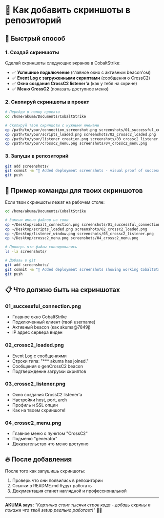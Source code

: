 # 📸 Как добавить скриншоты в репозиторий

## 🚀 Быстрый способ

### 1. Создай скриншоты
Сделай скриншоты следующих экранов в CobaltStrike:

- ✅ **Успешное подключение** (главное окно с активным beacon'ом)
- ✅ **Event Log с загруженными скриптами** (сообщения о CrossC2)  
- ✅ **Окно создания CrossC2 listener'а** (как у тебя на скрине)
- ✅ **Меню CrossC2** (показать доступное меню)

### 2. Скопируй скриншоты в проект
```bash
# Перейди в папку проекта
cd /home/akuma/Documents/CobaltStrike

# Скопируй твои скриншоты с нужными именами
cp /path/to/your/connection_screenshot.png screenshots/01_successful_connection.png
cp /path/to/your/scripts_loaded.png screenshots/02_crossc2_loaded.png  
cp /path/to/your/listener_creation.png screenshots/03_crossc2_listener.png
cp /path/to/your/crossc2_menu.png screenshots/04_crossc2_menu.png
```

### 3. Запуши в репозиторий
```bash
git add screenshots/
git commit -m "📸 Added deployment screenshots - visual proof of successful setup"
git push
```

## 🎯 Пример команды для твоих скриншотов

Если твои скриншоты лежат на рабочем столе:
```bash
cd /home/akuma/Documents/CobaltStrike

# Замени имена файлов на свои
cp ~/Desktop/cobalt_connection.png screenshots/01_successful_connection.png
cp ~/Desktop/scripts_loaded.png screenshots/02_crossc2_loaded.png
cp ~/Desktop/listener_window.png screenshots/03_crossc2_listener.png  
cp ~/Desktop/crossc2_menu.png screenshots/04_crossc2_menu.png

# Проверь что файлы скопировались
ls -la screenshots/

# Добавь в git
git add screenshots/
git commit -m "📸 Added deployment screenshots showing working CobaltStrike + CrossC2 setup"
git push
```

## 📋 Что должно быть на скриншотах

### 01_successful_connection.png
- Главное окно CobaltStrike
- Подключенный клиент (твой username)
- Активный beacon (как akuma@7849j)
- IP адрес сервера виден

### 02_crossc2_loaded.png
- Event Log с сообщениями
- Строки типа: "*** akuma has joined."
- Сообщения о genCrossC2 beacon
- Подтверждение загрузки скриптов

### 03_crossc2_listener.png
- Окно создания CrossC2 listener'а
- Настройки host, port, arch
- Профиль и SSL опции
- Как на твоем скриншоте! 

### 04_crossc2_menu.png
- Главное меню с пунктом "CrossC2"
- Подменю "generator"
- Доказательство что меню доступно

## 🔥 После добавления

После того как запушишь скриншоты:
1. Проверь что они появились в репозитории
2. Ссылки в README.md будут работать
3. Документация станет наглядной и профессиональной

---

**AKUMA says:** *"Картинка стоит тысячи строк кода - добавь скрины и покажи что твой setup реально работает!"* 📸🔥
